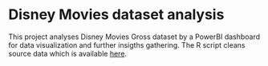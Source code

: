 # Disney Movies dataset analysis
This project analyses Disney Movies Gross dataset by a PowerBI dashboard for data visualization and further insigths gathering.
 The R script cleans source data which is available [here](https://www.kaggle.com/rashikrahmanpritom/disney-movies-19372016-total-gross).
